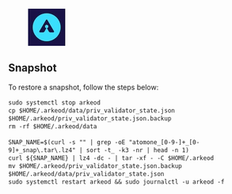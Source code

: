 <figure><img src="https://raw.githubusercontent.com/ruangnode/cosmos-images/main/logos/arkeo.png" alt=""><figcaption></figcaption></figure>

## Snapshot
To restore a snapshot, follow the steps below:

```
sudo systemctl stop arkeod
cp $HOME/.arkeod/data/priv_validator_state.json $HOME/.arkeod/priv_validator_state.json.backup
rm -rf $HOME/.arkeod/data

SNAP_NAME=$(curl -s "" | grep -oE "atomone_[0-9-]+_[0-9]+_snap\.tar\.lz4" | sort -t_ -k3 -nr | head -n 1)
curl ${SNAP_NAME} | lz4 -dc - | tar -xf - -C $HOME/.arkeod
mv $HOME/.arkeod/priv_validator_state.json.backup $HOME/.arkeod/data/priv_validator_state.json
sudo systemctl restart arkeod && sudo journalctl -u arkeod -f
```

